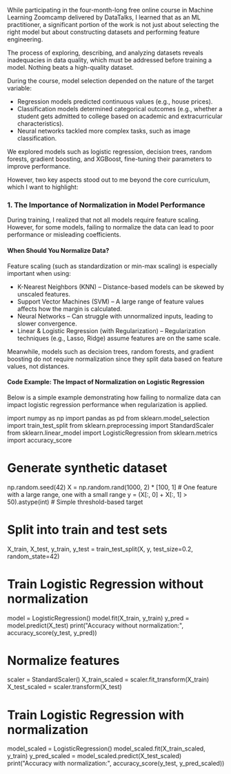 While participating in the four-month-long free online course in Machine Learning Zoomcamp delivered by DataTalks, I learned that as an ML practitioner, a significant portion of the work is not just about selecting the right model but about constructing datasets and performing feature engineering.

The process of exploring, describing, and analyzing datasets reveals inadequacies in data quality, which must be addressed before training a model. Nothing beats a high-quality dataset.

During the course, model selection depended on the nature of the target variable:
- Regression models predicted continuous values (e.g., house prices).
- Classification models determined categorical outcomes (e.g., whether a student gets admitted to college based on academic and extracurricular characteristics).
- Neural networks tackled more complex tasks, such as image classification.

We explored models such as logistic regression, decision trees, random forests, gradient boosting, and XGBoost, fine-tuning their parameters to improve performance.

However, two key aspects stood out to me beyond the core curriculum, which I want to highlight:

### 1. The Importance of Normalization in Model Performance

During training, I realized that not all models require feature scaling. However, for some models, failing to normalize the data can lead to poor performance or misleading coefficients.

#### When Should You Normalize Data?
Feature scaling (such as standardization or min-max scaling) is especially important when using:
- K-Nearest Neighbors (KNN) – Distance-based models can be skewed by unscaled features.
- Support Vector Machines (SVM) – A large range of feature values affects how the margin is calculated.
- Neural Networks – Can struggle with unnormalized inputs, leading to slower convergence.
- Linear & Logistic Regression (with Regularization) – Regularization techniques (e.g., Lasso, Ridge) assume features are on the same scale.

Meanwhile, models such as decision trees, random forests, and gradient boosting do not require normalization since they split data based on feature values, not distances.

#### Code Example: The Impact of Normalization on Logistic Regression

Below is a simple example demonstrating how failing to normalize data can impact logistic regression performance when regularization is applied.

import numpy as np
import pandas as pd
from sklearn.model_selection import train_test_split
from sklearn.preprocessing import StandardScaler
from sklearn.linear_model import LogisticRegression
from sklearn.metrics import accuracy_score

# Generate synthetic dataset
np.random.seed(42)
X = np.random.rand(1000, 2) * [100, 1]  # One feature with a large range, one with a small range
y = (X[:, 0] + X[:, 1] > 50).astype(int)  # Simple threshold-based target

# Split into train and test sets
X_train, X_test, y_train, y_test = train_test_split(X, y, test_size=0.2, random_state=42)

# Train Logistic Regression without normalization
model = LogisticRegression()
model.fit(X_train, y_train)
y_pred = model.predict(X_test)
print("Accuracy without normalization:", accuracy_score(y_test, y_pred))

# Normalize features
scaler = StandardScaler()
X_train_scaled = scaler.fit_transform(X_train)
X_test_scaled = scaler.transform(X_test)

# Train Logistic Regression with normalization
model_scaled = LogisticRegression()
model_scaled.fit(X_train_scaled, y_train)
y_pred_scaled = model_scaled.predict(X_test_scaled)
print("Accuracy with normalization:", accuracy_score(y_test, y_pred_scaled))
